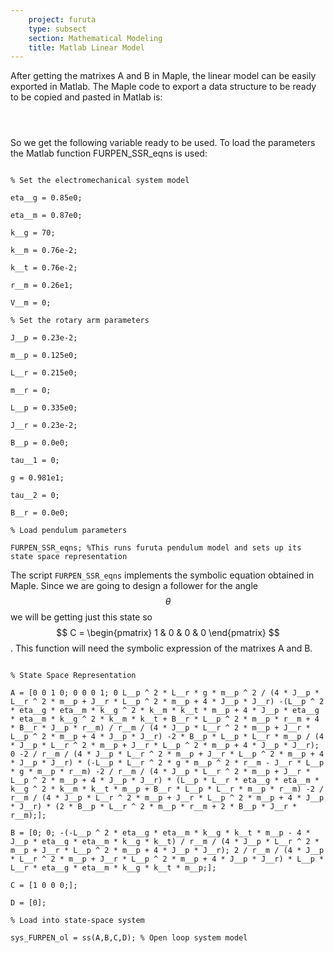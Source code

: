 ```yaml
---
    project: furuta
    type: subsect
    section: Mathematical Modeling
    title: Matlab Linear Model
---
```


After getting the matrixes A and B in Maple, the linear model can be easily exported in Matlab. The Maple code to export a data structure to be ready to be copied and pasted in Matlab is:

<code>

</code>

So we get the following variable ready to be used. To load the parameters the Matlab function FURPEN_SSR_eqns is used:

<code>
% Set the electromechanical system model
<br>eta__g = 0.85e0;
<br>eta__m = 0.87e0;
<br>k__g = 70;
<br>k__m = 0.76e-2;
<br>k__t = 0.76e-2;
<br>r__m = 0.26e1;
<br>V__m = 0;
<br>% Set the rotary arm parameters
<br>J__p = 0.23e-2;
<br>m__p = 0.125e0;
<br>L__r = 0.215e0;
<br>m__r = 0;
<br>L__p = 0.335e0;
<br>J__r = 0.23e-2;
<br>B__p = 0.0e0;
<br>tau__1 = 0;
<br>g = 0.981e1;
<br>tau__2 = 0;
<br>B__r = 0.0e0;
<br>% Load pendulum parameters
<br>FURPEN_SSR_eqns; %This runs furuta pendulum model and sets up its state space representation
</code>

The script <code>FURPEN_SSR_eqns</code> implements the symbolic equation obtained in Maple. Since we are going to design a follower for the angle $$\theta$$ we will be getting just this state so $$ C = \begin{pmatrix} 1 & 0 & 0 & 0 \end{pmatrix} $$. This function will need the symbolic expression of the matrixes A and B.

<code>
% State Space Representation
<br>A = [0 0 1 0; 0 0 0 1; 0 L__p ^ 2 * L__r * g * m__p ^ 2 / (4 * J__p * L__r ^ 2 * m__p + J__r * L__p ^ 2 * m__p + 4 * J__p * J__r) -(L__p ^ 2 * eta__g * eta__m * k__g ^ 2 * k__m * k__t * m__p + 4 * J__p * eta__g * eta__m * k__g ^ 2 * k__m * k__t + B__r * L__p ^ 2 * m__p * r__m + 4 * B__r * J__p * r__m) / r__m / (4 * J__p * L__r ^ 2 * m__p + J__r * L__p ^ 2 * m__p + 4 * J__p * J__r) -2 * B__p * L__p * L__r * m__p / (4 * J__p * L__r ^ 2 * m__p + J__r * L__p ^ 2 * m__p + 4 * J__p * J__r); 0 -2 / r__m / (4 * J__p * L__r ^ 2 * m__p + J__r * L__p ^ 2 * m__p + 4 * J__p * J__r) * (-L__p * L__r ^ 2 * g * m__p ^ 2 * r__m - J__r * L__p * g * m__p * r__m) -2 / r__m / (4 * J__p * L__r ^ 2 * m__p + J__r * L__p ^ 2 * m__p + 4 * J__p * J__r) * (L__p * L__r * eta__g * eta__m * k__g ^ 2 * k__m * k__t * m__p + B__r * L__p * L__r * m__p * r__m) -2 / r__m / (4 * J__p * L__r ^ 2 * m__p + J__r * L__p ^ 2 * m__p + 4 * J__p * J__r) * (2 * B__p * L__r ^ 2 * m__p * r__m + 2 * B__p * J__r * r__m);];
<br>B = [0; 0; -(-L__p ^ 2 * eta__g * eta__m * k__g * k__t * m__p - 4 * J__p * eta__g * eta__m * k__g * k__t) / r__m / (4 * J__p * L__r ^ 2 * m__p + J__r * L__p ^ 2 * m__p + 4 * J__p * J__r); 2 / r__m / (4 * J__p * L__r ^ 2 * m__p + J__r * L__p ^ 2 * m__p + 4 * J__p * J__r) * L__p * L__r * eta__g * eta__m * k__g * k__t * m__p;];
<br>C = [1 0 0 0;];
<br>D = [0];
<br>% Load into state-space system
<br>sys_FURPEN_ol = ss(A,B,C,D); % Open loop system model
</code>

